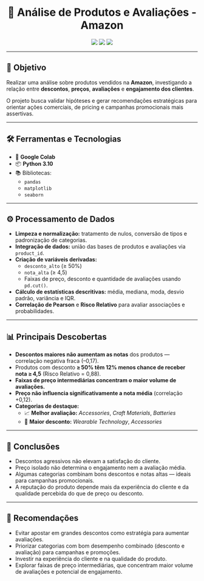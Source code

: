 <h1 align="center">🛒 Análise de Produtos e Avaliações - Amazon</h1>

<p align="center">
  <img src="https://img.shields.io/badge/Google%20Colab-F9AB00?style=for-the-badge&logo=googlecolab&logoColor=white" />
  <img src="https://img.shields.io/badge/Pandas-150458?style=for-the-badge&logo=pandas&logoColor=white" />
  <img src="https://img.shields.io/badge/Seaborn-3776AB?style=for-the-badge&logo=python&logoColor=white" />
</p>

---

## 🎯 Objetivo

Realizar uma análise sobre produtos vendidos na **Amazon**, investigando a relação entre **descontos**, **preços**, **avaliações** e **engajamento dos clientes**.

O projeto busca validar hipóteses e gerar recomendações estratégicas para orientar ações comerciais, de pricing e campanhas promocionais mais assertivas.

---

## 🛠️ Ferramentas e Tecnologias

- 📌 **Google Colab**  
- 📦 **Python 3.10**  
- 📚 Bibliotecas:
  - `pandas`
  - `matplotlib`
  - `seaborn`

---

## ⚙️ Processamento de Dados

- **Limpeza e normalização:** tratamento de nulos, conversão de tipos e padronização de categorias.
- **Integração de dados:** união das bases de produtos e avaliações via `product_id`.
- **Criação de variáveis derivadas:**
  - `desconto_alto` (≥ 50%)
  - `nota_alta` (≥ 4,5)
  - Faixas de preço, desconto e quantidade de avaliações usando `pd.cut()`.
- **Cálculo de estatísticas descritivas:** média, mediana, moda, desvio padrão, variância e IQR.
- **Correlação de Pearson** e **Risco Relativo** para avaliar associações e probabilidades.

---

## 📊 Principais Descobertas

- **Descontos maiores não aumentam as notas** dos produtos — correlação negativa fraca (–0,17).
- Produtos com desconto **≥ 50% têm 12% menos chance de receber nota ≥ 4,5** (Risco Relativo = 0,88).
- **Faixas de preço intermediárias concentram o maior volume de avaliações.**
- **Preço não influencia significativamente a nota média** (correlação +0,12).
- **Categorias de destaque:**
  - 📈 **Melhor avaliação:** *Accessories*, *Craft Materials*, *Batteries*
  - 💸 **Maior desconto:** *Wearable Technology*, *Accessories*

---

## 📌 Conclusões

- Descontos agressivos não elevam a satisfação do cliente.
- Preço isolado não determina o engajamento nem a avaliação média.
- Algumas categorias combinam bons descontos e notas altas — ideais para campanhas promocionais.
- A reputação do produto depende mais da experiência do cliente e da qualidade percebida do que de preço ou desconto.

---

## 📝 Recomendações

- Evitar apostar em grandes descontos como estratégia para aumentar avaliações.
- Priorizar categorias com bom desempenho combinado (desconto e avaliação) para campanhas e promoções.
- Investir na experiência do cliente e na qualidade do produto.
- Explorar faixas de preço intermediárias, que concentram maior volume de avaliações e potencial de engajamento.
